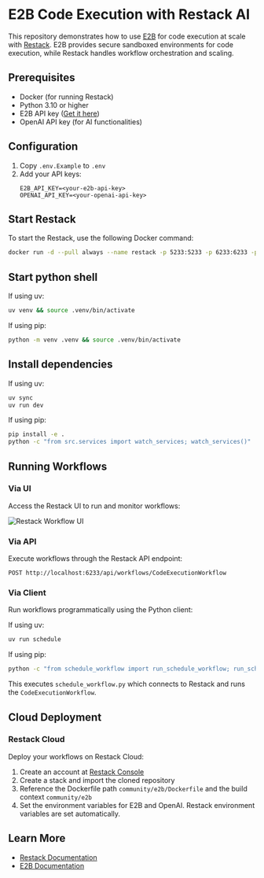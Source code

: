 # E2B Code Execution with Restack AI

This repository demonstrates how to use [E2B](https://e2b.dev) for code execution at scale with [Restack](https://docs.restack.io/). E2B provides secure sandboxed environments for code execution, while Restack handles workflow orchestration and scaling.

## Prerequisites

- Docker (for running Restack)
- Python 3.10 or higher
- E2B API key ([Get it here](https://e2b.dev/docs/getting-started/api-key))
- OpenAI API key (for AI functionalities)

## Configuration

1. Copy `.env.Example` to `.env`
2. Add your API keys:
   ```
   E2B_API_KEY=<your-e2b-api-key>
   OPENAI_API_KEY=<your-openai-api-key>
   ```

## Start Restack

To start the Restack, use the following Docker command:

```bash
docker run -d --pull always --name restack -p 5233:5233 -p 6233:6233 -p 7233:7233 ghcr.io/restackio/restack:main
```

## Start python shell

If using uv:

```bash
uv venv && source .venv/bin/activate
```

If using pip:

```bash
python -m venv .venv && source .venv/bin/activate
```

## Install dependencies

If using uv:

```bash
uv sync
uv run dev
```

If using pip:

```bash
pip install -e .
python -c "from src.services import watch_services; watch_services()"
```

## Running Workflows

### Via UI

Access the Restack UI to run and monitor workflows:

![Restack Workflow UI](./ui-e2b-restack-code-execution.png)

### Via API

Execute workflows through the Restack API endpoint:

`POST http://localhost:6233/api/workflows/CodeExecutionWorkflow`

### Via Client

Run workflows programmatically using the Python client:

If using uv:

```bash
uv run schedule
```

If using pip:

```bash
python -c "from schedule_workflow import run_schedule_workflow; run_schedule_workflow()"
```

This executes `schedule_workflow.py` which connects to Restack and runs the `CodeExecutionWorkflow`.

## Cloud Deployment

### Restack Cloud

Deploy your workflows on Restack Cloud:

1. Create an account at [Restack Console](https://console.restack.io)
2. Create a stack and import the cloned repository
3. Reference the Dockerfile path `community/e2b/Dockerfile` and the build context `community/e2b`
4. Set the environment variables for E2B and OpenAI. Restack environment variables are set automatically.

## Learn More

- [Restack Documentation](https://docs.restack.io)
- [E2B Documentation](https://e2b.dev/docs)
